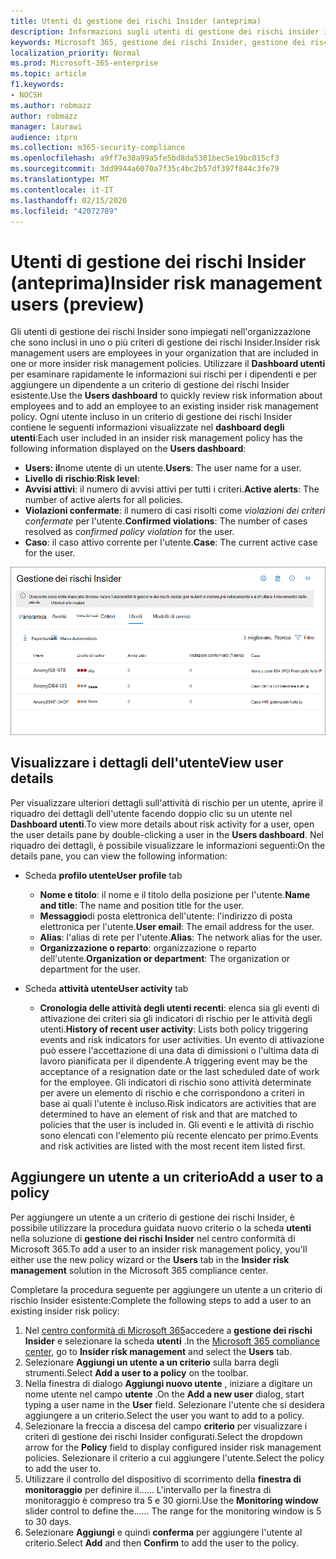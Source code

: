 ```yaml
---
title: Utenti di gestione dei rischi Insider (anteprima)
description: Informazioni sugli utenti di gestione dei rischi insider in Microsoft 365
keywords: Microsoft 365, gestione dei rischi Insider, gestione dei rischi, conformità
localization_priority: Normal
ms.prod: Microsoft-365-enterprise
ms.topic: article
f1.keywords:
- NOCSH
ms.author: robmazz
author: robmazz
manager: laurawi
audience: itpro
ms.collection: m365-security-compliance
ms.openlocfilehash: a9ff7e38a99a5fe5bd8da5301bec5e19bc015cf3
ms.sourcegitcommit: 3dd9944a6070a7f35c4bc2b57df397f844c3fe79
ms.translationtype: MT
ms.contentlocale: it-IT
ms.lasthandoff: 02/15/2020
ms.locfileid: "42072789"
---
```

# <a name="insider-risk-management-users-preview"></a><span data-ttu-id="9704e-104">Utenti di gestione dei rischi Insider (anteprima)</span><span class="sxs-lookup"><span data-stu-id="9704e-104">Insider risk management users (preview)</span></span>

<span data-ttu-id="9704e-105">Gli utenti di gestione dei rischi Insider sono impiegati nell'organizzazione che sono inclusi in uno o più criteri di gestione dei rischi Insider.</span><span class="sxs-lookup"><span data-stu-id="9704e-105">Insider risk management users are employees in your organization that are included in one or more insider risk management policies.</span></span> <span data-ttu-id="9704e-106">Utilizzare il **Dashboard utenti** per esaminare rapidamente le informazioni sui rischi per i dipendenti e per aggiungere un dipendente a un criterio di gestione dei rischi Insider esistente.</span><span class="sxs-lookup"><span data-stu-id="9704e-106">Use the **Users dashboard** to quickly review risk information about employees and to add an employee to an existing insider risk management policy.</span></span> <span data-ttu-id="9704e-107">Ogni utente incluso in un criterio di gestione dei rischi Insider contiene le seguenti informazioni visualizzate nel **dashboard degli utenti**:</span><span class="sxs-lookup"><span data-stu-id="9704e-107">Each user included in an insider risk management policy has the following information displayed on the **Users dashboard**:</span></span>

- <span data-ttu-id="9704e-108">**Users: il**nome utente di un utente.</span><span class="sxs-lookup"><span data-stu-id="9704e-108">**Users**: The user name for a user.</span></span>
- <span data-ttu-id="9704e-109">**Livello di rischio**:</span><span class="sxs-lookup"><span data-stu-id="9704e-109">**Risk level**:</span></span> 
- <span data-ttu-id="9704e-110">**Avvisi attivi**: il numero di avvisi attivi per tutti i criteri.</span><span class="sxs-lookup"><span data-stu-id="9704e-110">**Active alerts**: The number of active alerts for all policies.</span></span>
- <span data-ttu-id="9704e-111">**Violazioni confermate**: il numero di casi risolti come *violazioni dei criteri confermate* per l'utente.</span><span class="sxs-lookup"><span data-stu-id="9704e-111">**Confirmed violations**: The number of cases resolved as *confirmed policy violation* for the user.</span></span>
- <span data-ttu-id="9704e-112">**Caso**: il caso attivo corrente per l'utente.</span><span class="sxs-lookup"><span data-stu-id="9704e-112">**Case**: The current active case for the user.</span></span>

![Dashboard degli utenti di gestione dei rischi Insider](../media/insider-risk-users-dashboard.png)

## <a name="view-user-details"></a><span data-ttu-id="9704e-114">Visualizzare i dettagli dell'utente</span><span class="sxs-lookup"><span data-stu-id="9704e-114">View user details</span></span>

<span data-ttu-id="9704e-115">Per visualizzare ulteriori dettagli sull'attività di rischio per un utente, aprire il riquadro dei dettagli dell'utente facendo doppio clic su un utente nel **Dashboard utenti**.</span><span class="sxs-lookup"><span data-stu-id="9704e-115">To view more details about risk activity for a user, open the user details pane by double-clicking a user in the **Users dashboard**.</span></span> <span data-ttu-id="9704e-116">Nel riquadro dei dettagli, è possibile visualizzare le informazioni seguenti:</span><span class="sxs-lookup"><span data-stu-id="9704e-116">On the details pane, you can view the following information:</span></span>

- <span data-ttu-id="9704e-117">Scheda **profilo utente**</span><span class="sxs-lookup"><span data-stu-id="9704e-117">**User profile** tab</span></span>
    - <span data-ttu-id="9704e-118">**Nome e titolo**: il nome e il titolo della posizione per l'utente.</span><span class="sxs-lookup"><span data-stu-id="9704e-118">**Name and title**: The name and position title for the user.</span></span>
    - <span data-ttu-id="9704e-119">**Messaggio**di posta elettronica dell'utente: l'indirizzo di posta elettronica per l'utente.</span><span class="sxs-lookup"><span data-stu-id="9704e-119">**User email**: The email address for the user.</span></span>
    - <span data-ttu-id="9704e-120">**Alias**: l'alias di rete per l'utente.</span><span class="sxs-lookup"><span data-stu-id="9704e-120">**Alias**: The network alias for the user.</span></span>
    - <span data-ttu-id="9704e-121">**Organizzazione o reparto**: organizzazione o reparto dell'utente.</span><span class="sxs-lookup"><span data-stu-id="9704e-121">**Organization or department**: The organization or department for the user.</span></span>

- <span data-ttu-id="9704e-122">Scheda **attività utente**</span><span class="sxs-lookup"><span data-stu-id="9704e-122">**User activity** tab</span></span>
    - <span data-ttu-id="9704e-123">**Cronologia delle attività degli utenti recenti**: elenca sia gli eventi di attivazione dei criteri sia gli indicatori di rischio per le attività degli utenti.</span><span class="sxs-lookup"><span data-stu-id="9704e-123">**History of recent user activity**: Lists both policy triggering events and risk indicators for user activities.</span></span> <span data-ttu-id="9704e-124">Un evento di attivazione può essere l'accettazione di una data di dimissioni o l'ultima data di lavoro pianificata per il dipendente.</span><span class="sxs-lookup"><span data-stu-id="9704e-124">A triggering event may be the acceptance of a resignation date or the last scheduled date of work for the employee.</span></span> <span data-ttu-id="9704e-125">Gli indicatori di rischio sono attività determinate per avere un elemento di rischio e che corrispondono a criteri in base ai quali l'utente è incluso.</span><span class="sxs-lookup"><span data-stu-id="9704e-125">Risk indicators are activities that are determined to have an element of risk and that are matched to policies that the user is included in.</span></span> <span data-ttu-id="9704e-126">Gli eventi e le attività di rischio sono elencati con l'elemento più recente elencato per primo.</span><span class="sxs-lookup"><span data-stu-id="9704e-126">Events and risk activities are listed with the most recent item listed first.</span></span>

## <a name="add-a-user-to-a-policy"></a><span data-ttu-id="9704e-127">Aggiungere un utente a un criterio</span><span class="sxs-lookup"><span data-stu-id="9704e-127">Add a user to a policy</span></span>

<span data-ttu-id="9704e-128">Per aggiungere un utente a un criterio di gestione dei rischi Insider, è possibile utilizzare la procedura guidata nuovo criterio o la scheda **utenti** nella soluzione di **gestione dei rischi Insider** nel centro conformità di Microsoft 365.</span><span class="sxs-lookup"><span data-stu-id="9704e-128">To add a user to an insider risk management policy, you'll either use the new policy wizard or the **Users** tab in the **Insider risk management** solution in the Microsoft 365 compliance center.</span></span>

<span data-ttu-id="9704e-129">Completare la procedura seguente per aggiungere un utente a un criterio di rischio Insider esistente:</span><span class="sxs-lookup"><span data-stu-id="9704e-129">Complete the following steps to add a user to an existing insider risk policy:</span></span>

1. <span data-ttu-id="9704e-130">Nel [centro conformità di Microsoft 365](https://compliance.microsoft.com)accedere a **gestione dei rischi Insider** e selezionare la scheda **utenti** .</span><span class="sxs-lookup"><span data-stu-id="9704e-130">In the [Microsoft 365 compliance center](https://compliance.microsoft.com), go to **Insider risk management** and select the **Users** tab.</span></span>
2. <span data-ttu-id="9704e-131">Selezionare **Aggiungi un utente a un criterio** sulla barra degli strumenti.</span><span class="sxs-lookup"><span data-stu-id="9704e-131">Select **Add a user to a policy** on the toolbar.</span></span>
3. <span data-ttu-id="9704e-132">Nella finestra di dialogo **Aggiungi nuovo utente** , iniziare a digitare un nome utente nel campo **utente** .</span><span class="sxs-lookup"><span data-stu-id="9704e-132">On the **Add a new user** dialog, start typing a user name in the **User** field.</span></span> <span data-ttu-id="9704e-133">Selezionare l'utente che si desidera aggiungere a un criterio.</span><span class="sxs-lookup"><span data-stu-id="9704e-133">Select the user you want to add to a policy.</span></span>
4. <span data-ttu-id="9704e-134">Selezionare la freccia a discesa del campo **criterio** per visualizzare i criteri di gestione dei rischi Insider configurati.</span><span class="sxs-lookup"><span data-stu-id="9704e-134">Select the dropdown arrow for the **Policy** field to display configured insider risk management policies.</span></span> <span data-ttu-id="9704e-135">Selezionare il criterio a cui aggiungere l'utente.</span><span class="sxs-lookup"><span data-stu-id="9704e-135">Select the policy to add the user to.</span></span>
5. <span data-ttu-id="9704e-136">Utilizzare il controllo del dispositivo di scorrimento della **finestra di monitoraggio** per definire il...... L'intervallo per la finestra di monitoraggio è compreso tra 5 e 30 giorni.</span><span class="sxs-lookup"><span data-stu-id="9704e-136">Use the **Monitoring window** slider control to define the...... The range for the monitoring window is 5 to 30 days.</span></span>
6. <span data-ttu-id="9704e-137">Selezionare **Aggiungi** e quindi **conferma** per aggiungere l'utente al criterio.</span><span class="sxs-lookup"><span data-stu-id="9704e-137">Select **Add** and then **Confirm** to add the user to the policy.</span></span>
